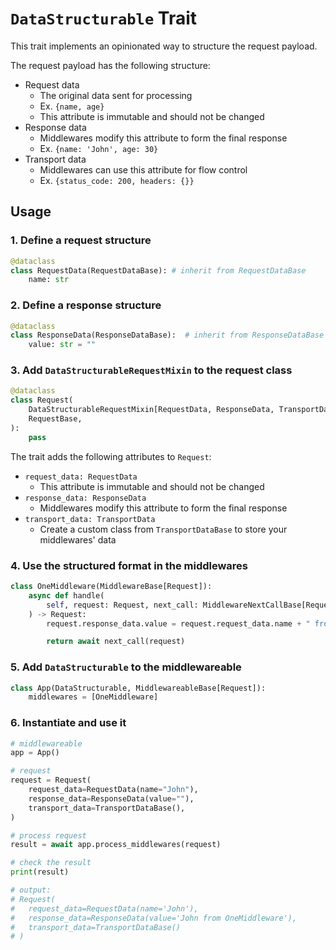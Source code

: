 # `DataStructurable` Trait

This trait implements an opinionated way to structure the request payload.

The request payload has the following structure:

- Request data
  - The original data sent for processing
  - Ex. `{name, age}`
  - This attribute is immutable and should not be changed
- Response data
  - Middlewares modify this attribute to form the final response
  - Ex. `{name: 'John', age: 30}`
- Transport data
  - Middlewares can use this attribute for flow control
  - Ex. `{status_code: 200, headers: {}}`

## Usage

### 1. Define a request structure

```python
@dataclass
class RequestData(RequestDataBase): # inherit from RequestDataBase
    name: str
```

### 2. Define a response structure

```python
@dataclass
class ResponseData(ResponseDataBase):  # inherit from ResponseDataBase
    value: str = ""
```

### 3. Add `DataStructurableRequestMixin` to the request class

```python
@dataclass
class Request(
    DataStructurableRequestMixin[RequestData, ResponseData, TransportDataBase],
    RequestBase,
):
    pass
```

The trait adds the following attributes to `Request`:

- `request_data: RequestData`
  - This attribute is immutable and should not be changed
- `response_data: ResponseData`
  - Middlewares modify this attribute to form the final response
- `transport_data: TransportData`
  - Create a custom class from `TransportDataBase` to store your middlewares' data

### 4. Use the structured format in the middlewares

```python
class OneMiddleware(MiddlewareBase[Request]):
    async def handle(
        self, request: Request, next_call: MiddlewareNextCallBase[Request]
    ) -> Request:
        request.response_data.value = request.request_data.name + " from OneMiddleware"

        return await next_call(request)
```

### 5. Add `DataStructurable` to the middlewareable

```python
class App(DataStructurable, MiddlewareableBase[Request]):
    middlewares = [OneMiddleware]
```

### 6. Instantiate and use it

```python
# middlewareable
app = App()

# request
request = Request(
    request_data=RequestData(name="John"),
    response_data=ResponseData(value=""),
    transport_data=TransportDataBase(),
)

# process request
result = await app.process_middlewares(request)

# check the result
print(result)

# output:
# Request(
#   request_data=RequestData(name='John'),
#   response_data=ResponseData(value='John from OneMiddleware'),
#   transport_data=TransportDataBase()
# )
```
